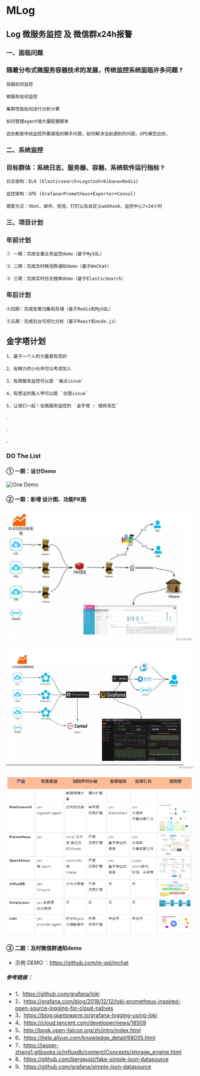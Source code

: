 # MLog

## Log 微服务监控 及 微信群x24h报警

### 一、面临问题

### 随着分布式微服务容器技术的发展，传统监控系统面临许多问题 ?
```
容器如何监控

微服务如何监控

集群性能如何进行分析计算

如何管理agent端大量配置脚本

这些都是传统监控所要面临的棘手问题，如何解决当前遇到的问题，GPE横空出世。
```
### 二、系统监控

### 目标群体：系统日志、服务器、容器、系统软件运行指标 ?
```
日志架构：ELK (Elasticsearch+Logstash+Kibana+Redis)

监控架构：GPE (Grafana+Prometheus+Exporter+Consul)

报警方式：Vbot、邮件、短信、钉钉以及自定义webhook，监控中心7×24小时
```
### 三、项目计划
### 年前计划
```
① 一期：完成全量业务监控demo（基于MySQL）

② 二期：完成及时微信群通知demo（基于WeChat）

③ 三期：完成实时日志搜索demo（基于ElasticSearch）
```
### 年后计划
```
④四期：完成告警归集和存储（基于Redis和MySQL）

⑤五期：完成后台可视化分析（基于React和node.js）
```

## 金字塔计划
```
1、基于一个人的力量是有现的

2、有精力的小伙伴可以考虑加入

3、有微服务监控可以提 `痛点issue`

4、有想法的路人甲可以提 `创意issue`

5、让我们一起！在微服务监控的 `金字塔 : 增砖添瓦`

```
.

.

.

### DO The List

#### ① 一期：设计Demo

![One Demo](https://github.com/m-sql/mlog/blob/master/imgs/proxy.png)

#### ② 一期：新增 设计图、功能PK图

![design ELK](https://github.com/m-sql/mlog/blob/master/src/ELK.jpg)

![design GPE](https://github.com/m-sql/mlog/blob/master/src/GPE.jpg)

![design PK](https://github.com/m-sql/mlog/blob/master/src/pk.jpg)

#### ③ 二期：及时微信群通知demo

* 示例 DEMO ：https://github.com/m-sql/mchat


##### 参考链接：
* 1、https://github.com/grafana/loki
* 2、https://grafana.com/blog/2018/12/12/loki-prometheus-inspired-open-source-logging-for-cloud-natives
* 3、https://blog.giantswarm.io/grafana-logging-using-loki
* 4、https://cloud.tencent.com/developer/news/18509
* 5、http://book.open-falcon.org/zh/intro/index.html
* 6、https://help.aliyun.com/knowledge_detail/68035.html
* 7、https://jasper-zhang1.gitbooks.io/influxdb/content/Concepts/storage_engine.html
* 8、https://github.com/bergquist/fake-simple-json-datasource
* 9、https://github.com/grafana/simple-json-datasource

